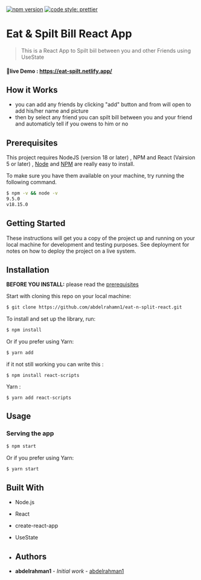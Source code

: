 [![npm version](https://badge.fury.io/js/angular2-expandable-list.svg)](https://badge.fury.io/js/angular2-expandable-list)
[![code style: prettier](https://img.shields.io/badge/code_style-prettier-ff69b4.svg?style=flat-square)](https://github.com/prettier/prettier)

# Eat & Spilt Bill React App
> This is a React App to Spilt biil between you and other Friends using UseState



#### 🌟live Demo :  https://eat-spilt.netlify.app/



## How it Works
 * you can add any friends by clicking "add" button and from will open to add his/her name and picture
 * then by select any friend you can spilt bill between you and your friend and automaticly tell if you owens to him or no




## Prerequisites
 This project requires NodeJS (version 18 or later) , NPM and React (Vairsion 5 or later) 
 , [Node](http://nodejs.org/) and [NPM](https://npmjs.org/) are really easy to install.

To make sure you have them available on your machine,
try running the following command.

```sh
$ npm -v && node -v
9.5.0
v18.15.0
```






## Getting Started

These instructions will get you a copy of the project up and running on your local machine for development and testing purposes. See deployment for notes on how to deploy the project on a live system.

## Installation

**BEFORE YOU INSTALL:** please read the [prerequisites](#prerequisites)

Start with cloning this repo on your local machine:

```sh
$ git clone https://github.com/abdelrahamn1/eat-n-split-react.git
```

To install and set up the library, run:

```sh
$ npm install
```

Or if you prefer using Yarn:

```sh
$ yarn add
```






if it not still working you can write this :
```
$ npm install react-scripts
```

Yarn :
```
$ yarn add react-scripts
```


## Usage

### Serving the app

```sh
$ npm start
```

Or if you prefer using Yarn:

```sh
$ yarn start
```

## Built With
* Node.js 
* React
* create-react-app
* UseState

* ## Authors

* **abdelrahman1** - *Initial work* - [abdelrahman1](https://github.com/abdelrahman1)
